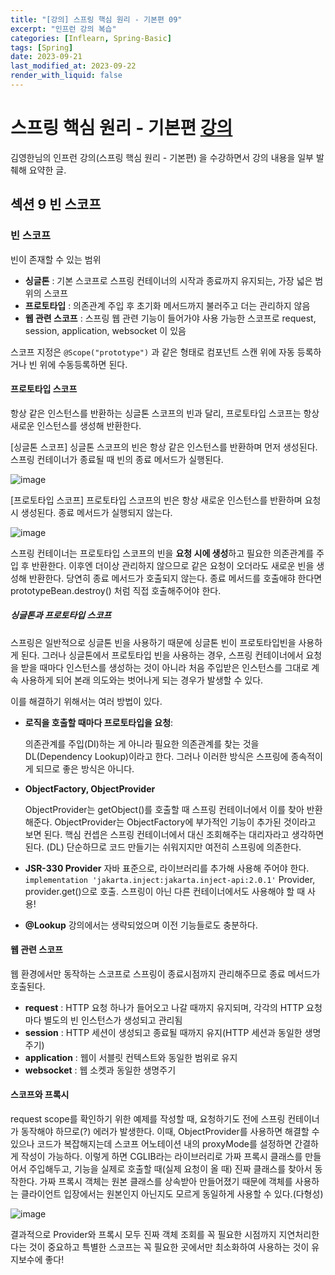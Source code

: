 ```yaml
---
title: "[강의] 스프링 핵심 원리 - 기본편 09"
excerpt: "인프런 강의 복습"
categories: [Inflearn, Spring-Basic]
tags: [Spring]
date: 2023-09-21
last_modified_at: 2023-09-22
render_with_liquid: false
---
```


# 스프링 핵심 원리 - 기본편 [강의](https://www.inflearn.com/course/%EC%8A%A4%ED%94%84%EB%A7%81-%ED%95%B5%EC%8B%AC-%EC%9B%90%EB%A6%AC-%EA%B8%B0%EB%B3%B8%ED%8E%B8)

김영한님의 인프런 강의(스프링 핵심 원리 - 기본편) 을 수강하면서 강의 내용을 일부 발췌해 요약한 글.

## **섹션 9** 빈 스코프

### 빈 스코프

빈이 존재할 수 있는 범위

- **싱글톤** : 기본 스코프로 스프링 컨테이너의 시작과 종료까지 유지되는, 가장 넓은 범위의 스코프
- **프로토타입** : 의존관계 주입 후 초기화 메서드까지 불러주고 더는 관리하지 않음
- **웹 관련 스코프** : 스프링 웹 관련 기능이 들어가야 사용 가능한 스코프로 request, session, application, websocket 이 있음


스코프 지정은 `@Scope("prototype")` 과 같은 형태로 컴포넌트 스캔 위에 자동 등록하거나 빈 위에 수동등록하면 된다.

#### 프로토타입 스코프

항상 같은 인스턴스를 반환하는 싱글톤 스코프의 빈과 달리, 프로토타입 스코프는 항상 새로운 인스턴스를 생성해 반환한다.

[싱글톤 스코프] 싱글톤 스코프의 빈은 항상 같은 인스턴스를 반환하며 먼저 생성된다. 스프링 컨테이너가 종료될 때 빈의 종료 메서드가 실행된다.

![image](https://github.com/yeondori/yeondori.github.io/assets/93027942/c1aa1c7c-b644-4f63-9d5f-447d9be9c106)

[프로토타입 스코프] 프로토타입 스코프의 빈은 항상 새로운 인스턴스를 반환하며 요청 시 생성된다. 종료 메서드가 실행되지 않는다.

![image](https://github.com/yeondori/yeondori.github.io/assets/93027942/2f4b6b51-cc9c-4c4d-a6b1-12b7ba268dc6)

스프링 컨테이너는 프로토타입 스코프의 빈을 **요청 시에 생성**하고 필요한 의존관계를 주입 후 반환한다. 이후엔 더이상 관리하지 않으므로 같은 요청이 오더라도 새로운 빈을 생성해 반환한다.
당연히 종료 메서드가 호출되지 않는다. 종료 메서드를 호출애햐 한다면 prototypeBean.destroy() 처럼 직접 호출해주어야 한다.

##### 싱글톤과 프로토타입 스코프
스프링은 일반적으로 싱글톤 빈을 사용하기 때문에 싱글톤 빈이 프로토타입빈을 사용하게 된다. 그러나 싱글톤에서 프로토타입 빈을 사용하는 경우, 스프링 컨테이너에서 요청을 받을 때마다 인스턴스를 생성하는 것이 아니라 처음 주입받은 인스턴스를 그대로 계속 사용하게 되어 본래 의도와는 벗어나게 되는 경우가 발생할 수 있다.

이를 해결하기 위해서는 여러 방법이 있다.

- **로직을 호출할 때마다 프로토타입을 요청**:

  의존관계를 주입(DI)하는 게 아니라 필요한 의존관계를 찾는 것을 DL(Dependency Lookup)이라고 한다. 그러나 이러한 방식은 스프링에 종속적이게 되므로 좋은 방식은 아니다.
- **ObjectFactory, ObjectProvider**

  ObjectProvider<T>는 getObject()를 호출할 때 스프링 컨테이너에서 이를 찾아 반환해준다. ObjectProvider는 ObjectFactory에 부가적인 기능이 추가된 것이라고 보면 된다. 핵심 컨셉은 스프링 컨테이너에서 대신 조회해주는 대리자라고 생각하면 된다. (DL) 단순하므로 코드 만들기는 쉬워지지만 여전히 스프링에 의존한다.
- **JSR-330 Provider**
  자바 표준으로, 라이브러리를 추가해 사용해 주어야 한다. `implementation 'jakarta.inject:jakarta.inject-api:2.0.1'`  Provider<T>, provider.get()으로 호출. 스프링이 아닌 다른 컨테이너에서도 사용해야 할 때 사용! 
 
- **@Lookup** 강의에서는 생략되었으며 이전 기능들로도 충분하다.

#### 웹 관련 스코프
웹 환경에서만 동작하는 스코프로 스프링이 종료시점까지 관리해주므로 종료 메서드가 호출된다.

- **request** : HTTP 요청 하나가 들어오고 나갈 때까지 유지되며, 각각의 HTTP 요청마다 별도의 빈 인스턴스가 생성되고 관리됨 
- **session** : HTTP 세션이 생성되고 종료될 때까지 유지(HTTP 세션과 동일한 생명주기)
- **application** :  웹이 서블릿 컨텍스트와 동일한 범위로 유지 
- **websocket** : 웹 소켓과 동일한 생명주기

#### 스코프와 프록시

request scope를 확인하기 위한 예제를 작성할 때, 요청하기도 전에 스프링 컨테이너가 동작해야 하므로(?) 에러가 발생한다. 이때, ObjectProvider를 사용하면 해결할 수 있으나 코드가 복잡해지는데 스코프 어노테이션 내의 proxyMode를 설정하면 간결하게 작성이 가능하다.
이렇게 하면 CGLIB라는 라이브러리로 가짜 프록시 클래스를 만들어서 주입해두고, 기능을 실제로 호출할 때(실제 요청이 올 때) 진짜 클래스를 찾아서 동작한다. 가짜 프록시 객체는 원본 클래스를 상속받아 만들어졌기 때문에 객체를 사용하는 클라이언트 입장에서는 원본인지 아닌지도 모르게 동일하게 사용할 수 있다.(다형성)

![image](https://github.com/yeondori/yeondori.github.io/assets/93027942/ed5adc83-56fb-4658-8432-dcf50f103ce4)

결과적으로 Provider와 프록시 모두 진짜 객체 조회를 꼭 필요한 시점까지 지연처리한다는 것이 중요하고 특별한 스코프는 꼭 필요한 곳에서만 최소화하여 사용하는 것이 유지보수에 좋다!


